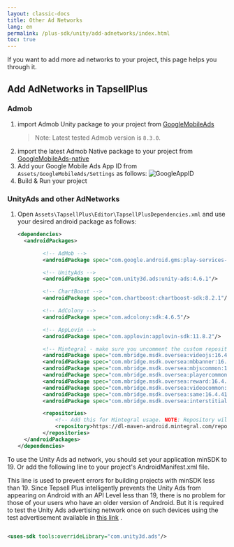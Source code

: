 ```yaml
---
layout: classic-docs
title: Other Ad Networks
lang: en
permalink: /plus-sdk/unity/add-adnetworks/index.html
toc: true
---
```


If you want to add more ad networks to your project, this page helps you through it.

## Add AdNetworks in TapsellPlus

### Admob

1. import Admob Unity package to your project
   from [GoogleMobileAds](https://github.com/googleads/googleads-mobile-unity/releases)
   > Note: Latest tested Admob version is `8.3.0`.
2. import the latest Admob Native package to your project
   from [GoogleMobileAds-native](https://dl.google.com/googleadmobadssdk/GoogleMobileAds-native.unitypackage)
3. Add your Google Mobile Ads App ID from `Assets/GoogleMobileAds/Settings` as follows:
   ![GoogleAppID](https://user-images.githubusercontent.com/38072572/206126452-e7235200-510a-42cb-8565-0bfa3beb378f.png)
4. Build & Run your project

### UnityAds and other AdNetworks

1. Open `Assets\TapsellPlus\Editor\TapsellPlusDependencies.xml` and use your desired android package as follows:
    ```xml
    <dependencies>
      <androidPackages>
    
            <!-- AdMob -->
            <androidPackage spec="com.google.android.gms:play-services-ads:22.1.0"/>
    
            <!-- UnityAds -->
            <androidPackage spec="com.unity3d.ads:unity-ads:4.6.1"/>
    
            <!-- ChartBoost -->
            <androidPackage spec="com.chartboost:chartboost-sdk:8.2.1"/>
    
            <!-- AdColony -->
            <androidPackage spec="com.adcolony:sdk:4.6.5"/>
    
            <!-- AppLovin -->
            <androidPackage spec="com.applovin:applovin-sdk:11.8.2"/>
    
            <!-- Mintegral - make sure you uncomment the custom repository down below -->
            <androidPackage spec="com.mbridge.msdk.oversea:videojs:16.4.41"/>
            <androidPackage spec="com.mbridge.msdk.oversea:mbbanner:16.4.41"/>
            <androidPackage spec="com.mbridge.msdk.oversea:mbjscommon:16.4.41"/>
            <androidPackage spec="com.mbridge.msdk.oversea:playercommon:16.4.41"/>
            <androidPackage spec="com.mbridge.msdk.oversea:reward:16.4.41"/>
            <androidPackage spec="com.mbridge.msdk.oversea:videocommon:16.4.41"/>
            <androidPackage spec="com.mbridge.msdk.oversea:same:16.4.41"/>
            <androidPackage spec="com.mbridge.msdk.oversea:interstitialvideo:16.4.41"/>
    
            <repositories>
                <!-- Add this for Mintegral usage. NOTE: Repository will result in 403. Make sure you're using VPN or Proxy to circumvent it -->
                <repository>https://dl-maven-android.mintegral.com/repository/mbridge_android_sdk_oversea</repository>
            </repositories>
      </androidPackages>
    </dependencies>
    ```

To use the Unity Ads ad network, you should set your application minSDK to 19. Or add the following line to your
project's AndroidManifest.xml file.

This line is used to prevent errors for building projects with minSDK less than 19. Since Tepsell Plus intelligently
prevents the Unity Ads from appearing on Android with an API Level less than 19, there is no problem for those of your
users who have an older version of Android. But it is required to test the Unity Ads advertising network once on such
devices using the test advertisement available in [this link](https://docs.tapsell.ir/plus-sdk/android/adnetworks-test/)
.

```xml

<uses-sdk tools:overrideLibrary="com.unity3d.ads"/>
```
